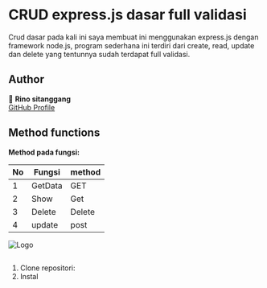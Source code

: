 # CRUD express.js dasar full validasi

Crud dasar pada kali ini saya membuat ini menggunakan express.js dengan framework node.js, program sederhana ini terdiri dari create, read, update dan delete yang tentunnya sudah terdapat full validasi.

## Author

👤 **Rino sitanggang**  
[GitHub Profile](https://github.com/username/Rinoyy)

## Method functions

**Method pada fungsi:**

| No  | Fungsi  | method |
| --- | ------- | ------ |
| 1   | GetData | GET    |
| 2   | Show    | Get    |
| 3   | Delete  | Delete |
| 4   | update  | post   |

![Logo](https://pbs.twimg.com/profile_images/876811570201755648/2DDnZDi7_400x400.jpg)
##

1. Clone repositori:
2. Instal

